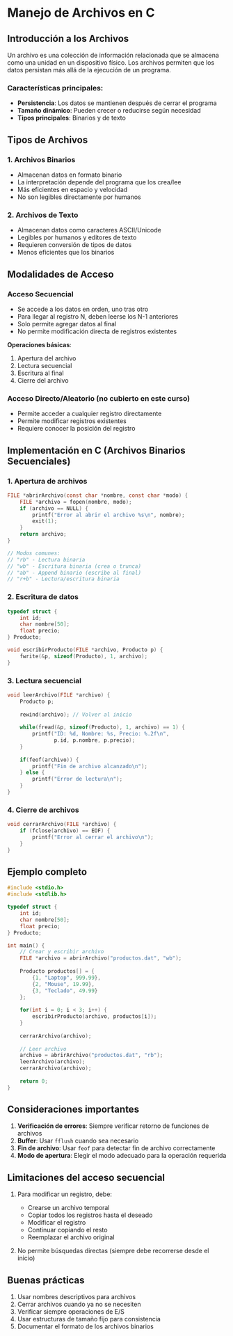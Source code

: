 # Manejo de Archivos en C

## Introducción a los Archivos

Un archivo es una colección de información relacionada que se almacena como una unidad en un dispositivo físico. Los archivos permiten que los datos persistan más allá de la ejecución de un programa.

### Características principales:
- **Persistencia**: Los datos se mantienen después de cerrar el programa
- **Tamaño dinámico**: Pueden crecer o reducirse según necesidad
- **Tipos principales**: Binarios y de texto

## Tipos de Archivos

### 1. Archivos Binarios
- Almacenan datos en formato binario
- La interpretación depende del programa que los crea/lee
- Más eficientes en espacio y velocidad
- No son legibles directamente por humanos

### 2. Archivos de Texto
- Almacenan datos como caracteres ASCII/Unicode
- Legibles por humanos y editores de texto
- Requieren conversión de tipos de datos
- Menos eficientes que los binarios

## Modalidades de Acceso

### Acceso Secuencial
- Se accede a los datos en orden, uno tras otro
- Para llegar al registro N, deben leerse los N-1 anteriores
- Solo permite agregar datos al final
- No permite modificación directa de registros existentes

**Operaciones básicas**:
1. Apertura del archivo
2. Lectura secuencial
3. Escritura al final
4. Cierre del archivo

### Acceso Directo/Aleatorio (no cubierto en este curso)
- Permite acceder a cualquier registro directamente
- Permite modificar registros existentes
- Requiere conocer la posición del registro

## Implementación en C (Archivos Binarios Secuenciales)

### 1. Apertura de archivos

```c
FILE *abrirArchivo(const char *nombre, const char *modo) {
    FILE *archivo = fopen(nombre, modo);
    if (archivo == NULL) {
        printf("Error al abrir el archivo %s\n", nombre);
        exit(1);
    }
    return archivo;
}

// Modos comunes:
// "rb" - Lectura binaria
// "wb" - Escritura binaria (crea o trunca)
// "ab" - Append binario (escribe al final)
// "r+b" - Lectura/escritura binaria
```

### 2. Escritura de datos

```c
typedef struct {
    int id;
    char nombre[50];
    float precio;
} Producto;

void escribirProducto(FILE *archivo, Producto p) {
    fwrite(&p, sizeof(Producto), 1, archivo);
}
```

### 3. Lectura secuencial

```c
void leerArchivo(FILE *archivo) {
    Producto p;
    
    rewind(archivo); // Volver al inicio
    
    while(fread(&p, sizeof(Producto), 1, archivo) == 1) {
        printf("ID: %d, Nombre: %s, Precio: %.2f\n", 
               p.id, p.nombre, p.precio);
    }
    
    if(feof(archivo)) {
        printf("Fin de archivo alcanzado\n");
    } else {
        printf("Error de lectura\n");
    }
}
```

### 4. Cierre de archivos

```c
void cerrarArchivo(FILE *archivo) {
    if (fclose(archivo) == EOF) {
        printf("Error al cerrar el archivo\n");
    }
}
```

## Ejemplo completo

```c
#include <stdio.h>
#include <stdlib.h>

typedef struct {
    int id;
    char nombre[50];
    float precio;
} Producto;

int main() {
    // Crear y escribir archivo
    FILE *archivo = abrirArchivo("productos.dat", "wb");
    
    Producto productos[] = {
        {1, "Laptop", 999.99},
        {2, "Mouse", 19.99},
        {3, "Teclado", 49.99}
    };
    
    for(int i = 0; i < 3; i++) {
        escribirProducto(archivo, productos[i]);
    }
    
    cerrarArchivo(archivo);
    
    // Leer archivo
    archivo = abrirArchivo("productos.dat", "rb");
    leerArchivo(archivo);
    cerrarArchivo(archivo);
    
    return 0;
}
```

## Consideraciones importantes

1. **Verificación de errores**: Siempre verificar retorno de funciones de archivos
2. **Buffer**: Usar `fflush` cuando sea necesario
3. **Fin de archivo**: Usar `feof` para detectar fin de archivo correctamente
4. **Modo de apertura**: Elegir el modo adecuado para la operación requerida

## Limitaciones del acceso secuencial

1. Para modificar un registro, debe:
   - Crearse un archivo temporal
   - Copiar todos los registros hasta el deseado
   - Modificar el registro
   - Continuar copiando el resto
   - Reemplazar el archivo original

2. No permite búsquedas directas (siempre debe recorrerse desde el inicio)

## Buenas prácticas

1. Usar nombres descriptivos para archivos
2. Cerrar archivos cuando ya no se necesiten
3. Verificar siempre operaciones de E/S
4. Usar estructuras de tamaño fijo para consistencia
5. Documentar el formato de los archivos binarios